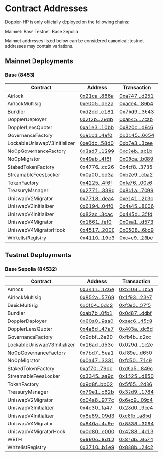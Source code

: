 # Contract Addresses

Doppler-HP is only officially deployed on the following chains:

Mainnet: Base
Testnet: Base Sepolia

Mainnet addresses listed below can be considered canonical; testnet addresses may contain variations.

## Mainnet Deployments
### Base (8453)
| Contract | Address | Transaction | Commit |
|---|---|---|---|
| Airlock | [0x21ca...886a](https://basescan.org/address/0x21ca716cb0d7302d7cd9556434aca2f58d5c886a) | [0xa747...d251](https://basescan.org/tx/0xa74756953498152272f135f2b2282a99d0e1300590833580c0f122bc97e9d251) | [b27dfde](https://github.com/whetstoneresearch/doppler/commit/b27dfde) | 
| AirlockMultisig | [0xe005...de2a](https://basescan.org/address/0xe00562373863bd74728b57ec07a18d2ec35dde2a) | [0xade4...86b4](https://basescan.org/tx/0xade4362cfed2e8967eb215faed2e1977c74e71e53950db5d33616189798886b4) | [b27dfde](https://github.com/whetstoneresearch/doppler/commit/b27dfde) | 
| Bundler | [0xd2dd...c181](https://basescan.org/address/0xd2dd186c287d8cdb754a266bd55e3cd299ffc181) | [0x7bd9...3643](https://basescan.org/tx/0x7bd9bc989774ca77915fdc000b670cd1b760b0b1d05070feef1e88bbbdef3643) | [b27dfde](https://github.com/whetstoneresearch/doppler/commit/b27dfde) | 
| DopplerDeployer | [0x2f2b...29db](https://basescan.org/address/0x2f2bacd46d3f5c9ee052ab392b73711db89129db) | [0xab45...7cab](https://basescan.org/tx/0xab454dac1bdbc41534ad82891d7e99622664249161956a05d283eed004a07cab) | [e6b52a7](https://github.com/whetstoneresearch/doppler/commit/e6b52a7) | 
| DopplerLensQuoter | [0xa1e3...10bb](https://basescan.org/address/0xa1e317d0a8f34ee955bcbbadb5305cee6c0310bb) | [0x820c...d9c6](https://basescan.org/tx/0x820c4bde3c2ed1339c88326fe5129f8d52df3335a2698301881ae5480ab2d9c6) | [b27dfde](https://github.com/whetstoneresearch/doppler/commit/b27dfde) | 
| GovernanceFactory | [0xa1b1...4af0](https://basescan.org/address/0xa1b161d912b49ebae29b68653932bd68fa8a4af0) | [0x3145...6654](https://basescan.org/tx/0x314510600bb04d87fc2481143165c5c558ae752fcaef38e2207f6a44bbac6654) | [b27dfde](https://github.com/whetstoneresearch/doppler/commit/b27dfde) | 
| LockableUniswapV3Initializer | [0xe0dc...58d0](https://basescan.org/address/0xe0dc4012ac9c868f09c6e4b20d66ed46d6f258d0) | [0xb7e3...3cee](https://basescan.org/tx/0xb7e38496562c905cf6937a2678ac435f29d4078c53210a2cc8c633c2dbbf3cee) | [3d77e8f](https://github.com/whetstoneresearch/doppler/commit/3d77e8f) | 
| NoOpGovernanceFactory | [0x3ad7...1299](https://basescan.org/address/0x3ad727ee0fbbb8ee0920933fdb96f23fd56f1299) | [0xc3eb...ac1b](https://basescan.org/tx/0xc3eb0fb9d5ab83a4b4373178cf8a2af75e6919317bfc74859236adfb3cdaac1b) | [51f9aec](https://github.com/whetstoneresearch/doppler/commit/51f9aec) | 
| NoOpMigrator | [0x49ab...4f6f](https://basescan.org/address/0x49ab3cb54a156816ec5d46e4aaf3c894be1f4f6f) | [0x09ca...b089](https://basescan.org/tx/0x09ca7ccd2839d9d54f1d8a4152d563d9fd14014c09866969642fd44d369cb089) | [b27dfde](https://github.com/whetstoneresearch/doppler/commit/b27dfde) | 
| StakedTokenFactory | [0x4776...cc26](https://basescan.org/address/0x4776d20a0b92f916f22bbe47c417bbb8b541cc26) | [0x4cf8...3735](https://basescan.org/tx/0x4cf829ed4278a84ee944148a1dcfa72e3dad9edbe32111c5a7ce3d1124053735) | [c7a7a53](https://github.com/whetstoneresearch/doppler/commit/c7a7a53) | 
| StreamableFeesLocker | [0x0a00...bd3a](https://basescan.org/address/0x0a00775d71a42cd33d62780003035e7f5b47bd3a) | [0xb2e9...cba2](https://basescan.org/tx/0xb2e9602eb2971ec2a8e071ec8d8c558f659da8fa9341e368eb6550f36f13cba2) | [73335af](https://github.com/whetstoneresearch/doppler/commit/73335af) | 
| TokenFactory | [0x4225...4f6f](https://basescan.org/address/0x4225c632b62622bd7b0a3ec9745c0a866ff94f6f) | [0xfe76...00e6](https://basescan.org/tx/0xfe76c956c0318008fbeff9aebe9a7440fffb9dc071db7802d435b4e22ca100e6) | [df3705a](https://github.com/whetstoneresearch/doppler/commit/df3705a) | 
| TreasuryManager | [0x2771...339d](https://basescan.org/address/0x2771b29a23350b19f5536c6b88214a78ad16339d) | [0x8c1a...7099](https://basescan.org/tx/0x8c1ae7a367d7b8d1400eacaf837062a32ac89686901ff7e709931bf439cd7099) | [b27dfde](https://github.com/whetstoneresearch/doppler/commit/b27dfde) | 
| UniswapV2Migrator | [0x7718...dea4](https://basescan.org/address/0x77186fa488b7ea7e744faa35407b8dac9f3cdea4) | [0xe141...2b3c](https://basescan.org/tx/0xe14171001f7a9a77241458b1632f85291d8d331d5efcb9804b4173d52cfa2b3c) | [b27dfde](https://github.com/whetstoneresearch/doppler/commit/b27dfde) | 
| UniswapV3Initializer | [0x6194...04f0](https://basescan.org/address/0x61941eb6c904595bb9025d424c3a012b0c8504f0) | [0x4a45...8006](https://basescan.org/tx/0x4a4559b2e61b567ddf6e8a9454ac63553c61601aa3554fd17bf16de11b4b8006) | [b27dfde](https://github.com/whetstoneresearch/doppler/commit/b27dfde) | 
| UniswapV4Initializer | [0x82ac...3cac](https://basescan.org/address/0x82ac010c67f70bacf7655cd8948a4ad92a173cac) | [0x445d...35fd](https://basescan.org/tx/0x445da5e03f54acecd1a77e8d0d642620fb324ae39c97cb0b762f0c3d4c4b35fd) | [e6b52a7](https://github.com/whetstoneresearch/doppler/commit/e6b52a7) | 
| UniswapV4Migrator | [0x1661...fef0](https://basescan.org/address/0x166109c4ee7fe69164631caa937daa5f5cebfef0) | [0x0ea1...d573](https://basescan.org/tx/0x0ea16f707797fc64b6e4f00a09e811a8ad48480cb80ac95dae78e7ddaa75d573) | [e4aaf9b](https://github.com/whetstoneresearch/doppler/commit/e4aaf9b) | 
| UniswapV4MigratorHook | [0x4517...2000](https://basescan.org/address/0x45178a8d6d368d612b7552b217802b7f97262000) | [0x0508...6bc9](https://basescan.org/tx/0x0508633783972b9974e8d4478f5325dc88916bf1f67dd74acf616d2d23176bc9) | [e4aaf9b](https://github.com/whetstoneresearch/doppler/commit/e4aaf9b) | 
| WhitelistRegistry | [0x4110...19e3](https://basescan.org/address/0x4110d2e7a71520aba0f0a88fa8ae243fab2e19e3) | [0xc4c9...23be](https://basescan.org/tx/0xc4c9299e95fb08dc647bf8df6587bcedb15d0577482e0e59bd21e1928f1723be) | [b27dfde](https://github.com/whetstoneresearch/doppler/commit/b27dfde) |  

## Testnet Deployments
### Base Sepolia (84532)
| Contract | Address | Transaction | Commit |
|---|---|---|---|
| Airlock | [0x3411...1c6e](https://sepolia.basescan.org/address/0x3411306ce66c9469bff1535ba955503c4bde1c6e) | [0x5508...1b5a](https://sepolia.basescan.org/tx/0x550857ce00eb6b050fbd0a089bbd516226b88ee05a052792c7d380acd7a61b5a) | [68b9f34](https://github.com/whetstoneresearch/doppler/commit/68b9f34) | 
| AirlockMultisig | [0x852a...5769](https://sepolia.basescan.org/address/0x852a09c89463d236eea2f097623574f23e225769) | [0x1f93...23e7](https://sepolia.basescan.org/tx/0x1f93c468bbb33183a71f6aa3a57671cf676ae2b1fef6a8875f9491d05b7823e7) | [0adc414](https://github.com/whetstoneresearch/doppler/commit/0adc414) | 
| BasicMultisig | [0x6f64...6dc2](https://sepolia.basescan.org/address/0x6f645fa08b7eadad620cec85634204b1d7a46dc2) | [0xf3e3...37f5](https://sepolia.basescan.org/tx/0xf3e31f7e1fc95be7236d66bb43108d1c373fee18f4eba65c34f928f0b4ae37f5) | [efa0f4e](https://github.com/whetstoneresearch/doppler/commit/efa0f4e) | 
| Bundler | [0xab7b...0fb1](https://sepolia.basescan.org/address/0xab7bacb0d5c2c10152f92d34e07f530eb3cb0fb1) | [0x0d87...ddbf](https://sepolia.basescan.org/tx/0x0d8732852ef18071040b78954204f1b2b28c7490e395d5c8d2422228299cddbf) | [68b9f34](https://github.com/whetstoneresearch/doppler/commit/68b9f34) | 
| DopplerDeployer | [0x60a0...9aa0](https://sepolia.basescan.org/address/0x60a039e4add40ca95e0475c11e8a4182d06c9aa0) | [0xaec6...45c8](https://sepolia.basescan.org/tx/0xaec62b591cb043cf0d8dddf663adde6f346d9a4444eb4658e638452b74bd45c8) | [e6b52a7](https://github.com/whetstoneresearch/doppler/commit/e6b52a7) | 
| DopplerLensQuoter | [0x4a8d...47a7](https://sepolia.basescan.org/address/0x4a8d81db741248a36d9eb3bc6ef648bf798b47a7) | [0x403a...dc6d](https://sepolia.basescan.org/tx/0x403a8a37966866e14fa673221f07b770a764bf8fcae238882021e6e76912dc6d) | [68b9f34](https://github.com/whetstoneresearch/doppler/commit/68b9f34) | 
| GovernanceFactory | [0x9dbf...2e20](https://sepolia.basescan.org/address/0x9dbfaadc8c0cb2c34ba698dd9426555336992e20) | [0xfb4b...c2cc](https://sepolia.basescan.org/tx/0xfb4b43d9ed92a62705b497a48668673ee0b5d35ea02075066a44a8e2d4bcc2cc) | [68b9f34](https://github.com/whetstoneresearch/doppler/commit/68b9f34) | 
| LockableUniswapV3Initializer | [0x16ad...d53c](https://sepolia.basescan.org/address/0x16ada5be50c3c2d94af5feae6b539c40a78ad53c) | [0x029d...1c2e](https://sepolia.basescan.org/tx/0x029d8d87e753b383fc5afa33a8639bf28e32144dd8de519a38bde94e8b0b1c2e) | [3d77e8f](https://github.com/whetstoneresearch/doppler/commit/3d77e8f) | 
| NoOpGovernanceFactory | [0x7bd7...5ea1](https://sepolia.basescan.org/address/0x7bd798fafc99a3b17e261f8308a8c11b56935ea1) | [0xf89e...d650](https://sepolia.basescan.org/tx/0xf89e9f684ba171864ec0bce988f5971732d7650e258f824c2294f5b8df1cd650) | [51f9aec](https://github.com/whetstoneresearch/doppler/commit/51f9aec) | 
| NoOpMigrator | [0x0a47...3331](https://sepolia.basescan.org/address/0x0a4766b5c78cc5cf9f01559022477143c8133331) | [0xfd50...71c9](https://sepolia.basescan.org/tx/0xfd50957fe53bce842cd015eef037f58e316fc65178d2f53ab6676130226b71c9) | [680ee61](https://github.com/whetstoneresearch/doppler/commit/680ee61) | 
| StakedTokenFactory | [0xaf70...79dc](https://sepolia.basescan.org/address/0xaf7044b1f5d6732afd1c36d9ce053bb1ba0a79dc) | [0xd9a5...849c](https://sepolia.basescan.org/tx/0xd9a50d50a1ee06d560e5127c61781d1385ec9b78257cc6735aba5d38f86a849c) | [8915f2a](https://github.com/whetstoneresearch/doppler/commit/8915f2a) | 
| StreamableFeesLocker | [0x3345...aa9c](https://sepolia.basescan.org/address/0x3345e557c5c0b474be1eb4693264008b8562aa9c) | [0x1525...d850](https://sepolia.basescan.org/tx/0x15259da74d713e9ed69c8491a945383a5c27df167eb149f9310a04365b59d850) | [9de0ce5](https://github.com/whetstoneresearch/doppler/commit/9de0ce5) | 
| TokenFactory | [0x9d8f...bb02](https://sepolia.basescan.org/address/0x9d8fd79b2a59c5d91ccbd79c3aeb4de56451bb02) | [0x5f65...2d36](https://sepolia.basescan.org/tx/0x5f65e11a19bbd7196038459660b244aace158814aa860560d0d03f7fe9072d36) | [df3705a](https://github.com/whetstoneresearch/doppler/commit/df3705a) | 
| TreasuryManager | [0x79e1...c62b](https://sepolia.basescan.org/address/0x79e1a4a0ba645d6d85fa30ef12b4718850bbc62b) | [0x32d9...1784](https://sepolia.basescan.org/tx/0x32d915071ea4cf576c025ee87a2819a439caac5b47b3b420fd13a8a2c1301784) | [680ee61](https://github.com/whetstoneresearch/doppler/commit/680ee61) | 
| UniswapV2Migrator | [0x04a8...977c](https://sepolia.basescan.org/address/0x04a898f3722c38f9def707bd17dc78920efa977c) | [0x6ec9...09c4](https://sepolia.basescan.org/tx/0x6ec9b3966bae354154ee70c6d0d014742a7fae7552da9c2a978fcbcbfa1a09c4) | [68b9f34](https://github.com/whetstoneresearch/doppler/commit/68b9f34) | 
| UniswapV3Initializer | [0x4c30...fa47](https://sepolia.basescan.org/address/0x4c3062b9ccfdbcb10353f57c1b59a29d4c5cfa47) | [0x28d0...9ce4](https://sepolia.basescan.org/tx/0x28d035d3f56190e0ec09ed80840bbeaa4ff1bc83a1a12b615f63d5bf2a0b9ce4) | [68b9f34](https://github.com/whetstoneresearch/doppler/commit/68b9f34) | 
| UniswapV4Initializer | [0x8e89...09d3](https://sepolia.basescan.org/address/0x8e891d249f1ecbffa6143c03eb1b12843aef09d3) | [0xc8fb...a8bd](https://sepolia.basescan.org/tx/0xc8fb887532f98ac643b1450ad941b0046a139e9793f592eb2ed24cdb9232a8bd) | [e6b52a7](https://github.com/whetstoneresearch/doppler/commit/e6b52a7) | 
| UniswapV4Migrator | [0x846a...4c9e](https://sepolia.basescan.org/address/0x846a84918aa87c14b86b2298776e8ea5a4e34c9e) | [0x8838...3594](https://sepolia.basescan.org/tx/0x88389a78314c4148ea2b82d412dfe61aaa115d650a2bada2d5d88f259cf33594) | [e4aaf9b](https://github.com/whetstoneresearch/doppler/commit/e4aaf9b) | 
| UniswapV4MigratorHook | [0x0d80...e000](https://sepolia.basescan.org/address/0x0d80ddcff2843038a063e0cbd001c140c2d5e000) | [0x4288...4c13](https://sepolia.basescan.org/tx/0x4288ee21adb30f7f049286edced62b471cb891c3d4ed2192174205d6989e4c13) | [e4aaf9b](https://github.com/whetstoneresearch/doppler/commit/e4aaf9b) | 
| WETH | [0x660e...8d12](https://sepolia.basescan.org/address/0x660eaaedebc968f8f3694354fa8ec0b4c5ba8d12) | [0x84db...6e74](https://sepolia.basescan.org/tx/0x84dba7960070e11ae3ee15a6ef69a92b157ebb625bb735024c50152b80ee6e74) | [06d865d](https://github.com/whetstoneresearch/doppler/commit/06d865d) | 
| WhitelistRegistry | [0x3710...b1e9](https://sepolia.basescan.org/address/0x37109ddcef1c15905bdf8cec595855e32186b1e9) | [0x888b...24c2](https://sepolia.basescan.org/tx/0x888bd1dfde16375fbb77302ae8a07be6ad4a4361cae400f9bf21bb333b7324c2) | [680ee61](https://github.com/whetstoneresearch/doppler/commit/680ee61) | 

